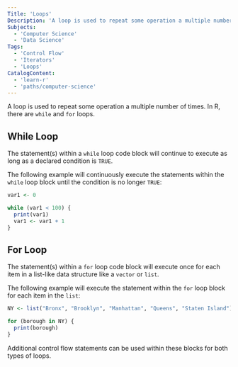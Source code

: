 ```yaml
---
Title: 'Loops'
Description: 'A loop is used to repeat some operation a multiple number of times.'
Subjects:
  - 'Computer Science'
  - 'Data Science'
Tags:
  - 'Control Flow'
  - 'Iterators'
  - 'Loops'
CatalogContent:
  - 'learn-r'
  - 'paths/computer-science'
---
```


A loop is used to repeat some operation a multiple number of times. In R, there are `while` and `for` loops.

## While Loop

The statement(s) within a `while` loop code block will continue to execute as long as a declared condition is `TRUE`.

The following example will continuously execute the statements within the `while` loop block until the condition is no longer `TRUE`:

```r
var1 <- 0

while (var1 < 100) {
  print(var1)
  var1 <- var1 + 1
}
```

## For Loop

The statement(s) within a `for` loop code block will execute once for each item in a list-like data structure like a `vector` or `list`.

The following example will execute the statement within the `for` loop block for each item in the `list`:

```r
NY <- list("Bronx", "Brooklyn", "Manhattan", "Queens", "Staten Island")

for (borough in NY) {
  print(borough)
}
```

Additional control flow statements can be used within these blocks for both types of loops.
